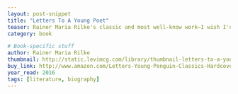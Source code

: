```yaml
---
layout: post-snippet
title: "Letters To A Young Poet"
teaser: Rainer Maria Rilke's classic and most well-know work—I wish I'd read this when I was 21.
category: book

# Book-specific stuff
author: Rainer Maria Rilke
thumbnail: http://static.levimcg.com/library/thumbnail-letters-to-a-young-poet.jpg
buy_link: http://www.amazon.com/Letters-Young-Penguin-Classics-Hardcover/dp/0143107143/
year_read: 2016
tags: [literature, biography]
---
```

